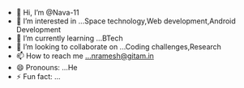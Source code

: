 - 👋 Hi, I’m @Nava-11
- 👀 I’m interested in ...Space technology,Web development,Android Development
- 🌱 I’m currently learning ...BTech
- 💞️ I’m looking to collaborate on ...Coding challenges,Research
- 📫 How to reach me ...nramesh@gitam.in
- 😄 Pronouns: ...He
- ⚡ Fun fact: ...

<!---
Nava-11/Nava-11 is a ✨ special ✨ repository because its `README.md` (this file) appears on your GitHub profile.
You can click the Preview link to take a look at your changes.
--->
